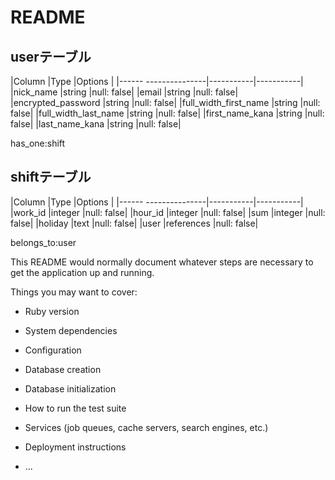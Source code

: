 # README

## userテーブル

|Column                |Type       |Options    |
|------ ---------------|-----------|-----------|
|nick_name             |string     |null: false|
|email                 |string     |null: false|
|encrypted_password    |string     |null: false|
|full_width_first_name |string     |null: false|
|full_width_last_name  |string     |null: false|
|first_name_kana       |string     |null: false|
|last_name_kana        |string     |null: false|

has_one:shift


## shiftテーブル
|Column                |Type       |Options    |
|------ ---------------|-----------|-----------|
|work_id               |integer    |null: false|
|hour_id               |integer    |null: false|
|sum                   |integer    |null: false|
|holiday               |text       |null: false|
|user                  |references |null: false|

belongs_to:user

This README would normally document whatever steps are necessary to get the
application up and running.

Things you may want to cover:

* Ruby version

* System dependencies

* Configuration

* Database creation

* Database initialization

* How to run the test suite

* Services (job queues, cache servers, search engines, etc.)

* Deployment instructions

* ...
